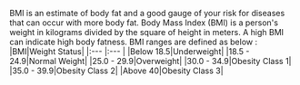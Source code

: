 BMI is an estimate of body fat and a good gauge of your risk for diseases that can occur with more body fat.
Body Mass Index (BMI) is a person's weight in kilograms divided by the square of height in meters. A high BMI can indicate high body fatness.
BMI ranges are defined as below :
|BMI|Weight Status|
|:--- |:--- |
|Below 18.5|Underweight|
|18.5 - 24.9|Normal Weight|
|25.0 - 29.9|Overweight|
|30.0 - 34.9|Obesity Class 1|
|35.0 - 39.9|Obesity Class 2|
|Above 40|Obesity Class 3|
